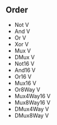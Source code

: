 ## Order
- Not V
- And V
- Or V
- Xor V
- Mux V
- DMux V
- Not16 V
- And16 V
- Or16 V
- Mux16 V
- Or8Way V
- Mux4Way16 V
- Mux8Way16 V
- DMux4Way V
- DMux8Way V